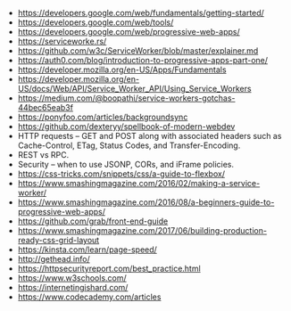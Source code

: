 - https://developers.google.com/web/fundamentals/getting-started/
- https://developers.google.com/web/tools/
- https://developers.google.com/web/progressive-web-apps/
- https://serviceworke.rs/
- https://github.com/w3c/ServiceWorker/blob/master/explainer.md
- https://auth0.com/blog/introduction-to-progressive-apps-part-one/
- https://developer.mozilla.org/en-US/Apps/Fundamentals
- https://developer.mozilla.org/en-US/docs/Web/API/Service_Worker_API/Using_Service_Workers
- https://medium.com/@boopathi/service-workers-gotchas-44bec65eab3f
- https://ponyfoo.com/articles/backgroundsync
- https://github.com/dexteryy/spellbook-of-modern-webdev
- HTTP requests – GET and POST along with associated headers such as Cache-Control, ETag, Status Codes, and Transfer-Encoding.
- REST vs RPC.
- Security – when to use JSONP, CORs, and iFrame policies.
- https://css-tricks.com/snippets/css/a-guide-to-flexbox/
- https://www.smashingmagazine.com/2016/02/making-a-service-worker/
- https://www.smashingmagazine.com/2016/08/a-beginners-guide-to-progressive-web-apps/
- https://github.com/grab/front-end-guide
- https://www.smashingmagazine.com/2017/06/building-production-ready-css-grid-layout
- https://kinsta.com/learn/page-speed/
- http://gethead.info/
- https://httpsecurityreport.com/best_practice.html
- https://www.w3schools.com/
- https://internetingishard.com/
- https://www.codecademy.com/articles
